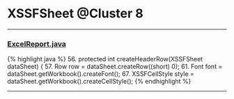 # XSSFSheet @Cluster 8

***

### [ExcelReport.java](https://searchcode.com/codesearch/view/71257075/)
{% highlight java %}
56. protected int createHeaderRow(XSSFSheet dataSheet) {
57.   Row row = dataSheet.createRow((short) 0);
61.   Font font = dataSheet.getWorkbook().createFont();
67.   XSSFCellStyle style = dataSheet.getWorkbook().createCellStyle();
{% endhighlight %}

***

